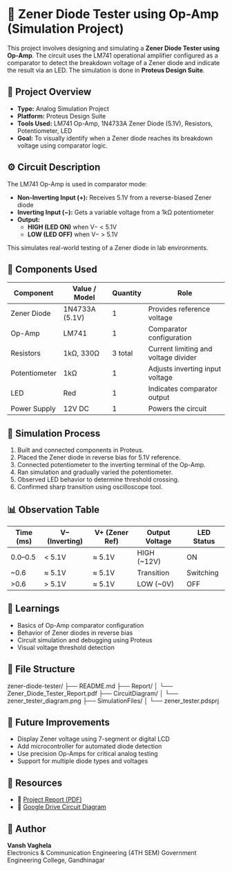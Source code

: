 # 🔬 Zener Diode Tester using Op-Amp (Simulation Project)

This project involves designing and simulating a **Zener Diode Tester using Op-Amp**. The circuit uses the LM741 operational amplifier configured as a comparator to detect the breakdown voltage of a Zener diode and indicate the result via an LED. The simulation is done in **Proteus Design Suite**.

## 📌 Project Overview

- **Type:** Analog Simulation Project  
- **Platform:** Proteus Design Suite  
- **Tools Used:** LM741 Op-Amp, 1N4733A Zener Diode (5.1V), Resistors, Potentiometer, LED  
- **Goal:** To visually identify when a Zener diode reaches its breakdown voltage using comparator logic.

## ⚙️ Circuit Description

The LM741 Op-Amp is used in comparator mode:

- **Non-Inverting Input (+):** Receives 5.1V from a reverse-biased Zener diode  
- **Inverting Input (−):** Gets a variable voltage from a 1kΩ potentiometer  
- **Output:**
  - **HIGH (LED ON)** when V− < 5.1V
  - **LOW (LED OFF)** when V− > 5.1V

This simulates real-world testing of a Zener diode in lab environments.

## 🔧 Components Used

| Component       | Value / Model | Quantity | Role                                 |
|----------------|----------------|----------|--------------------------------------|
| Zener Diode     | 1N4733A (5.1V) | 1        | Provides reference voltage           |
| Op-Amp          | LM741          | 1        | Comparator configuration             |
| Resistors       | 1kΩ, 330Ω      | 3 total  | Current limiting and voltage divider|
| Potentiometer   | 1kΩ            | 1        | Adjusts inverting input voltage      |
| LED             | Red            | 1        | Indicates comparator output          |
| Power Supply    | 12V DC         | 1        | Powers the circuit                   |

## 🧪 Simulation Process

1. Built and connected components in Proteus.  
2. Placed the Zener diode in reverse bias for 5.1V reference.  
3. Connected potentiometer to the inverting terminal of the Op-Amp.  
4. Ran simulation and gradually varied the potentiometer.  
5. Observed LED behavior to determine threshold crossing.  
6. Confirmed sharp transition using oscilloscope tool.

## 📊 Observation Table

| Time (ms) | V− (Inverting) | V+ (Zener Ref) | Output Voltage | LED Status |
|-----------|----------------|----------------|----------------|------------|
| 0.0–0.5   | < 5.1V         | ≈ 5.1V         | HIGH (~12V)    | ON         |
| ~0.6      | ≈ 5.1V         | ≈ 5.1V         | Transition     | Switching  |
| >0.6      | > 5.1V         | ≈ 5.1V         | LOW (~0V)      | OFF        |

## 🧠 Learnings

- Basics of Op-Amp comparator configuration  
- Behavior of Zener diodes in reverse bias  
- Circuit simulation and debugging using Proteus  
- Visual voltage threshold detection

## 📁 File Structure

zener-diode-tester/ ├── README.md ├── Report/ │ └── Zener_Diode_Tester_Report.pdf ├── CircuitDiagram/ │ └── zener_tester_diagram.png ├── SimulationFiles/ │ └── zener_tester.pdsprj


## 🚀 Future Improvements

- Display Zener voltage using 7-segment or digital LCD  
- Add microcontroller for automated diode detection  
- Use precision Op-Amps for critical analog testing  
- Support for multiple diode types and voltages

## 📎 Resources

- 📄 [Project Report (PDF)](Report/Zener_Diode_Tester_Report.pdf)  
- 🔗 [Google Drive Circuit Diagram](https://drive.google.com/file/d/17hUvKsxiCaZJrs70Yhgb6Tc4fQ2AnfWu/view?usp=sharing)

## 👤 Author

**Vansh Vaghela**  
Electronics & Communication Engineering  (4TH SEM)
Government Engineering College, Gandhinagar  

